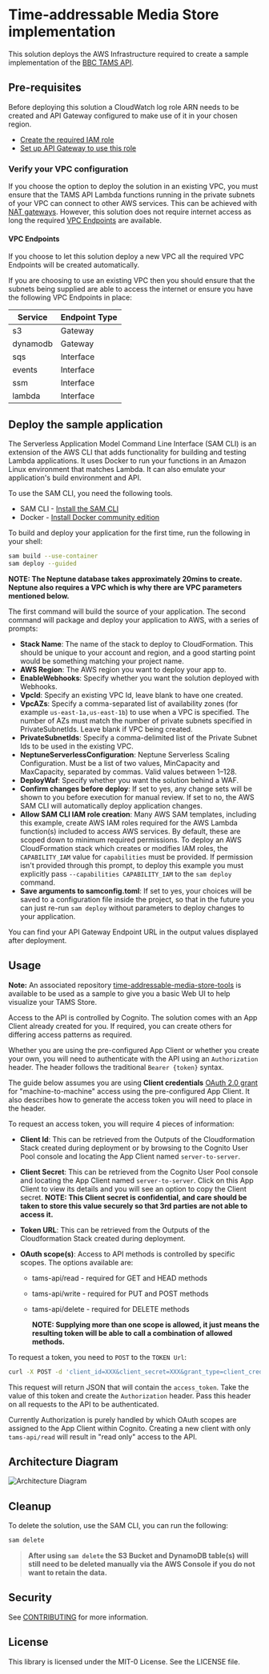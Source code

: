 # Time-addressable Media Store implementation

This solution deploys the AWS Infrastructure required to create a sample implementation of the [BBC TAMS API](https://github.com/bbc/tams).

## Pre-requisites

Before deploying this solution a CloudWatch log role ARN needs to be created and API Gateway configured to make use of it in your chosen region.

- [Create the required IAM role](https://docs.aws.amazon.com/apigateway/latest/developerguide/set-up-logging.html?icmpid=apigateway_console_help#set-up-access-logging-permissions)
- [Set up API Gateway to use this role](https://docs.aws.amazon.com/apigateway/latest/developerguide/set-up-logging.html?icmpid=apigateway_console_help#set-up-access-logging-using-console)

### Verify your VPC configuration

If you choose the option to deploy the solution in an existing VPC, you must ensure that the TAMS API Lambda functions running in the private subnets of your VPC can connect to other AWS services. This can be achieved with [NAT gateways](https://docs.aws.amazon.com/vpc/latest/userguide/vpc-nat-gateway.html). However, this solution does not require internet access as long the required [VPC Endpoints](https://docs.aws.amazon.com/whitepapers/latest/aws-privatelink/what-are-vpc-endpoints.html) are available.

#### VPC Endpoints

If you choose to let this solution deploy a new VPC all the required VPC Endpoints will be created automatically.

If you are choosing to use an existing VPC then you should ensure that the subnets being supplied are able to access the internet or ensure you have the following VPC Endpoints in place:

| Service  | Endpoint Type |
| -------- | ------------- |
| s3       | Gateway       |
| dynamodb | Gateway       |
| sqs      | Interface     |
| events   | Interface     |
| ssm      | Interface     |
| lambda   | Interface     |

## Deploy the sample application

The Serverless Application Model Command Line Interface (SAM CLI) is an extension of the AWS CLI that adds functionality for building and testing Lambda applications. It uses Docker to run your functions in an Amazon Linux environment that matches Lambda. It can also emulate your application's build environment and API.

To use the SAM CLI, you need the following tools.

- SAM CLI - [Install the SAM CLI](https://docs.aws.amazon.com/serverless-application-model/latest/developerguide/serverless-sam-cli-install.html)
- Docker - [Install Docker community edition](https://hub.docker.com/search/?type=edition&offering=community)

To build and deploy your application for the first time, run the following in your shell:

```bash
sam build --use-container
sam deploy --guided
```

**NOTE: The Neptune database takes approximately 20mins to create. Neptune also requires a VPC which is why there are VPC parameters mentioned below.**

The first command will build the source of your application. The second command will package and deploy your application to AWS, with a series of prompts:

- **Stack Name**: The name of the stack to deploy to CloudFormation. This should be unique to your account and region, and a good starting point would be something matching your project name.
- **AWS Region**: The AWS region you want to deploy your app to.
- **EnableWebhooks**: Specify whether you want the solution deployed with Webhooks.
- **VpcId**: Specify an existing VPC Id, leave blank to have one created.
- **VpcAZs**: Specify a comma-separated list of availability zones (for example `us-east-1a,us-east-1b`) to use when a VPC is specified. The number of AZs must match the number of private subnets specified in PrivateSubnetIds. Leave blank if VPC being created.
- **PrivateSubnetIds**: Specify a comma-delimited list of the Private Subnet Ids to be used in the existing VPC.
- **NeptuneServerlessConfiguration**: Neptune Serverless Scaling Configuration. Must be a list of two values, MinCapacity and MaxCapacity, separated by commas. Valid values between 1–128.
- **DeployWaf**: Specify whether you want the solution behind a WAF.
- **Confirm changes before deploy**: If set to yes, any change sets will be shown to you before execution for manual review. If set to no, the AWS SAM CLI will automatically deploy application changes.
- **Allow SAM CLI IAM role creation**: Many AWS SAM templates, including this example, create AWS IAM roles required for the AWS Lambda function(s) included to access AWS services. By default, these are scoped down to minimum required permissions. To deploy an AWS CloudFormation stack which creates or modifies IAM roles, the `CAPABILITY_IAM` value for `capabilities` must be provided. If permission isn't provided through this prompt, to deploy this example you must explicitly pass `--capabilities CAPABILITY_IAM` to the `sam deploy` command.
- **Save arguments to samconfig.toml**: If set to yes, your choices will be saved to a configuration file inside the project, so that in the future you can just re-run `sam deploy` without parameters to deploy changes to your application.

You can find your API Gateway Endpoint URL in the output values displayed after deployment.

## Usage

**Note:** An associated repository [time-addressable-media-store-tools](https://github.com/aws-samples/time-addressable-media-store-tools) is available to be used as a sample to give you a basic Web UI to help visualize your TAMS Store.

Access to the API is controlled by Cognito. The solution comes with an App Client already created for you. If required, you can create others for differing access patterns as required.

Whether you are using the pre-configured App Client or whether you create your own, you will need to authenticate with the API using an `Authorization` header. The header follows the traditional `Bearer {token}` syntax.

The guide below assumes you are using **Client credentials** [OAuth 2.0 grant](https://docs.aws.amazon.com/cognito/latest/developerguide/federation-endpoints-oauth-grants.html) for "machine-to-machine" access using the pre-configured App Client. It also describes how to generate the access token you will need to place in the header.

To request an access token, you will require 4 pieces of information:

- **Client Id**: This can be retrieved from the Outputs of the Cloudformation Stack created during deployment or by browsing to the Cognito User Pool console and locating the App Client named `server-to-server`.

- **Client Secret**: This can be retrieved from the Cognito User Pool console and locating the App Client named `server-to-server`. Click on this App Client to view its details and you will see an option to copy the Client secret.
**NOTE: This Client secret is confidential, and care should be taken to store this value securely so that 3rd parties are not able to access it.**

- **Token URL**: This can be retrieved from the Outputs of the Cloudformation Stack created during deployment.

- **OAuth scope(s)**: Access to API methods is controlled by specific scopes. The options available are:
  - tams-api/read - required for GET and HEAD methods
  - tams-api/write - required for PUT and POST methods
  - tams-api/delete - required for DELETE methods

    **NOTE: Supplying more than one scope is allowed, it just means the resulting token will be able to call a combination of allowed methods.**

To request a token, you need to `POST` to the `TOKEN Url`:

```bash
curl -X POST -d 'client_id=XXX&client_secret=XXX&grant_type=client_credentials&scope=tams-api/read' https://XXXXX
```

This request will return JSON that will contain the `access_token`. Take the value of this token and create the `Authorization` header. Pass this header on all requests to the API to be authenticated.

Currently Authorization is purely handled by which OAuth scopes are assigned to the App Client within Cognito. Creating a new client with only `tams-api/read` will result in "read only" access to the API.

## Architecture Diagram

![Architecture Diagram](docs/images/architecture.png)

## Cleanup

To delete the solution, use the SAM CLI, you can run the following:

```bash
sam delete
```

> **After using `sam delete` the S3 Bucket and DynamoDB table(s) will still need to be deleted manually via the AWS Console if you do not want to retain the data.**

## Security

See [CONTRIBUTING](CONTRIBUTING.md#security-issue-notifications) for more information.

## License

This library is licensed under the MIT-0 License. See the LICENSE file.

